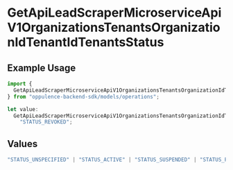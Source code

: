 # GetApiLeadScraperMicroserviceApiV1OrganizationsTenantsOrganizationIdTenantIdTenantsStatus

## Example Usage

```typescript
import {
  GetApiLeadScraperMicroserviceApiV1OrganizationsTenantsOrganizationIdTenantIdTenantsStatus,
} from "oppulence-backend-sdk/models/operations";

let value:
  GetApiLeadScraperMicroserviceApiV1OrganizationsTenantsOrganizationIdTenantIdTenantsStatus =
    "STATUS_REVOKED";
```

## Values

```typescript
"STATUS_UNSPECIFIED" | "STATUS_ACTIVE" | "STATUS_SUSPENDED" | "STATUS_PENDING_VERIFICATION" | "STATUS_REVOKED" | "STATUS_EXPIRED" | "STATUS_RATE_LIMITED" | "STATUS_PENDING_REVIEW" | "STATUS_DEPRECATED" | "STATUS_MAINTENANCE"
```